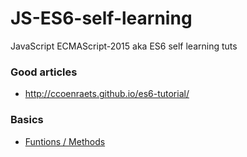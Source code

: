 # JS-ES6-self-learning
JavaScript ECMAScript-2015 aka ES6 self learning tuts

### Good articles
- http://ccoenraets.github.io/es6-tutorial/


### Basics
- [Funtions / Methods](basics/methods.md)
